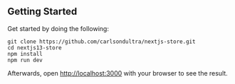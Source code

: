 ## Getting Started
Get started by doing the following: 
```
git clone https://github.com/carlsondultra/nextjs-store.git
cd nextjs13-store
npm install
npm run dev
```
Afterwards, open [http://localhost:3000](http://localhost:3000) with your browser to see the result.